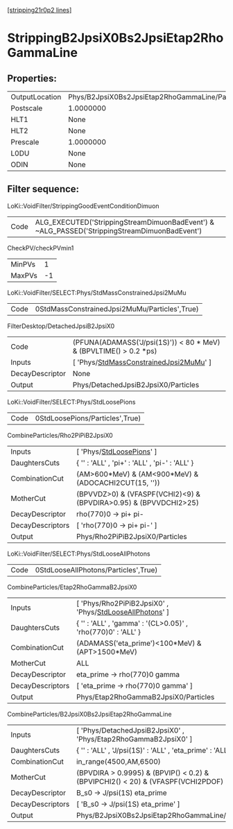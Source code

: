 [[stripping21r0p2 lines]](./stripping21r0p2-index)

# StrippingB2JpsiX0Bs2JpsiEtap2RhoGammaLine

## Properties:

|                |                                                 |
|----------------|-------------------------------------------------|
| OutputLocation | Phys/B2JpsiX0Bs2JpsiEtap2RhoGammaLine/Particles |
| Postscale      | 1.0000000                                       |
| HLT1           | None                                            |
| HLT2           | None                                            |
| Prescale       | 1.0000000                                       |
| L0DU           | None                                            |
| ODIN           | None                                            |

## Filter sequence:

LoKi::VoidFilter/StrippingGoodEventConditionDimuon

|      |                                                                                              |
|------|----------------------------------------------------------------------------------------------|
| Code | ALG_EXECUTED('StrippingStreamDimuonBadEvent') & ~ALG_PASSED('StrippingStreamDimuonBadEvent') |

CheckPV/checkPVmin1

|        |     |
|--------|-----|
| MinPVs | 1   |
| MaxPVs | -1  |

LoKi::VoidFilter/SELECT:Phys/StdMassConstrainedJpsi2MuMu

|      |                                               |
|------|-----------------------------------------------|
| Code | 0StdMassConstrainedJpsi2MuMu/Particles',True) |

FilterDesktop/DetachedJpsiB2JpsiX0

|                 |                                                                                                           |
|-----------------|-----------------------------------------------------------------------------------------------------------|
| Code            | (PFUNA(ADAMASS('J/psi(1S)')) \< 80 \* MeV) & (BPVLTIME() \> 0.2 \*ps)                                     |
| Inputs          | [ 'Phys/[StdMassConstrainedJpsi2MuMu](./stripping21r0p2-commonparticles-stdmassconstrainedjpsi2mumu)' ] |
| DecayDescriptor | None                                                                                                      |
| Output          | Phys/DetachedJpsiB2JpsiX0/Particles                                                                       |

LoKi::VoidFilter/SELECT:Phys/StdLoosePions

|      |                                 |
|------|---------------------------------|
| Code | 0StdLoosePions/Particles',True) |

CombineParticles/Rho2PiPiB2JpsiX0

|                  |                                                                               |
|------------------|-------------------------------------------------------------------------------|
| Inputs           | [ 'Phys/[StdLoosePions](./stripping21r0p2-commonparticles-stdloosepions)' ] |
| DaughtersCuts    | { '' : 'ALL' , 'pi+' : 'ALL' , 'pi-' : 'ALL' }                                |
| CombinationCut   | (AM\>600\*MeV) & (AM\<900\*MeV) & (ADOCACHI2CUT(15, ''))                      |
| MotherCut        | (BPVVDZ\>0) & (VFASPF(VCHI2)\<9) & (BPVDIRA\>0.95) & (BPVVDCHI2\>25)          |
| DecayDescriptor  | rho(770)0 -\> pi+ pi-                                                         |
| DecayDescriptors | [ 'rho(770)0 -\> pi+ pi-' ]                                                 |
| Output           | Phys/Rho2PiPiB2JpsiX0/Particles                                               |

LoKi::VoidFilter/SELECT:Phys/StdLooseAllPhotons

|      |                                      |
|------|--------------------------------------|
| Code | 0StdLooseAllPhotons/Particles',True) |

CombineParticles/Etap2RhoGammaB2JpsiX0

|                  |                                                                                                                   |
|------------------|-------------------------------------------------------------------------------------------------------------------|
| Inputs           | [ 'Phys/Rho2PiPiB2JpsiX0' , 'Phys/[StdLooseAllPhotons](./stripping21r0p2-commonparticles-stdlooseallphotons)' ] |
| DaughtersCuts    | { '' : 'ALL' , 'gamma' : '(CL\>0.05)' , 'rho(770)0' : 'ALL' }                                                     |
| CombinationCut   | (ADAMASS('eta_prime')\<100\*MeV) & (APT\>1500\*MeV)                                                               |
| MotherCut        | ALL                                                                                                               |
| DecayDescriptor  | eta_prime -\> rho(770)0 gamma                                                                                     |
| DecayDescriptors | [ 'eta_prime -\> rho(770)0 gamma' ]                                                                             |
| Output           | Phys/Etap2RhoGammaB2JpsiX0/Particles                                                                              |

CombineParticles/B2JpsiX0Bs2JpsiEtap2RhoGammaLine

|                  |                                                                                           |
|------------------|-------------------------------------------------------------------------------------------|
| Inputs           | [ 'Phys/DetachedJpsiB2JpsiX0' , 'Phys/Etap2RhoGammaB2JpsiX0' ]                          |
| DaughtersCuts    | { '' : 'ALL' , 'J/psi(1S)' : 'ALL' , 'eta_prime' : 'ALL' }                                |
| CombinationCut   | in_range(4500,AM,6500)                                                                    |
| MotherCut        | (BPVDIRA \> 0.9995) & (BPVIP() \< 0.2) & (BPVIPCHI2() \< 20) & (VFASPF(VCHI2PDOF) \< 10 ) |
| DecayDescriptor  | B_s0 -\> J/psi(1S) eta_prime                                                              |
| DecayDescriptors | [ 'B_s0 -\> J/psi(1S) eta_prime' ]                                                      |
| Output           | Phys/B2JpsiX0Bs2JpsiEtap2RhoGammaLine/Particles                                           |
